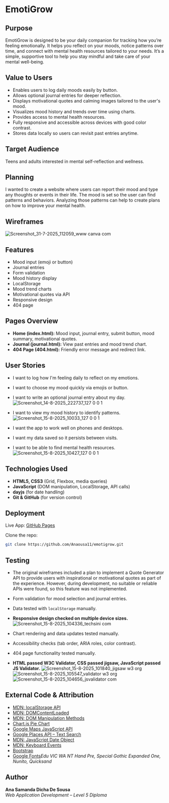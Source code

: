 # EmotiGrow


## Purpose

EmotiGrow is designed to be your daily companion for tracking how you’re feeling emotionally. It helps you reflect on your moods, notice patterns over time, and connect with mental health resources tailored to your needs. It’s a simple, supportive tool to help you stay mindful and take care of your mental well-being.

## Value to Users

- Enables users to log daily moods easily by button.
- Allows optional journal entries for deeper reflection.
- Displays motivational quotes and calming images tailored to the user's mood.
- Visualizes mood history and trends over time using charts.
- Provides access to mental health resources.
- Fully responsive and accessible across devices with good color contrast.
- Stores data locally so users can revisit past entries anytime.

## Target Audience

Teens and adults interested in mental self-reflection and wellness.

## Planning

I wanted to create a website where users can report their mood and type any thoughts or events in their life. The mood is set so the user can find patterns and behaviors. Analyzing those patterns can help to create plans on how to improve your mental health.

## Wireframes

![Screenshot_31-7-2025_112059_www canva com](https://github.com/user-attachments/assets/72039a9d-35b4-4bbd-bba0-5c85a72a89a8)


## Features

- Mood input (emoji or button)
- Journal entries
- Form validation
- Mood history display
- LocalStorage 
- Mood trend charts
- Motivational quotes via API
- Responsive design
- 404 page

## Pages Overview

- **Home (index.html):** Mood input, journal entry, submit button, mood summary, motivational quotes.
- **Journal (journal.html):** View past entries and mood trend chart.
- **404 Page (404.html):** Friendly error message and redirect link.

## User Stories

- I want to log how I'm feeling daily to reflect on my emotions.
- I want to choose my mood quickly via emojis or button.
- I want to write an optional journal entry about my day.
 ![Screenshot_14-8-2025_222737_127 0 0 1](https://github.com/user-attachments/assets/313e1dbd-948e-40df-bc18-ca1660a10a0e)

- I want to view my mood history to identify patterns.
 ![Screenshot_15-8-2025_10033_127 0 0 1](https://github.com/user-attachments/assets/7ca1623e-70fe-4420-984e-f3851ca1de60)

- I want the app to work well on phones and desktops.
- I want my data saved so it persists between visits.
- I want to be able to find mental health resources.
![Screenshot_15-8-2025_10427_127 0 0 1](https://github.com/user-attachments/assets/eb40b032-2781-4dfa-beae-48ac22d6fb6c)



## Technologies Used

- **HTML5, CSS3** (Grid, Flexbox, media queries)
- **JavaScript** (DOM manipulation, LocalStorage, API calls)
- **dayjs** (for date handling)
- **Git & GitHub** (for version control)

## Deployment

Live App: [GitHub Pages](https://github.com/Anaousa11/emotigrow)

Clone the repo:
```bash
git clone https://github.com/Anaousa11/emotigrow.git
```
## Testing

- The original wireframes included a plan to implement a Quote Generator API to provide users with inspirational or motivational quotes as part of the experience. However, during development, no suitable or reliable APIs were found, so this feature was not implemented.
- Form validation for mood selection and journal entries.
- Data tested with `localStorage` manually.
- **Responsive design checked on multiple device sizes.**
![Screenshot_15-8-2025_104336_techsini com](https://github.com/user-attachments/assets/7e70bd56-db67-42dd-b02c-102c8179a936)

- Chart rendering and data updates tested manually.
- Accessibility checks (tab order, ARIA roles, color contrast).
- 404 page functionality tested manually.
-  **HTML passed W3C Validator, CSS passed jigsaw, JavaScript passed JS Validator.**
![Screenshot_15-8-2025_101840_jigsaw w3 org](https://github.com/user-attachments/assets/e4471900-dd93-4637-af7b-70fac6d9a941)
![Screenshot_15-8-2025_105547_validator w3 org](https://github.com/user-attachments/assets/df638bfb-ff92-4122-9d9a-169d0dc3eff4)
![Screenshot_15-8-2025_104656_jsvalidator com](https://github.com/user-attachments/assets/0a43ab9d-d5bb-4e52-926b-418cb12e8a6e)

## External Code & Attribution


- [MDN: localStorage API](https://developer.mozilla.org/en-US/docs/Web/API/Window/localStorage)
- [MDN: DOMContentLoaded](https://developer.mozilla.org/en-US/docs/Web/API/Document/DOMContentLoaded_event)
- [MDN: DOM Manipulation Methods](https://developer.mozilla.org/en-US/docs/Web/API/Document/getElementById)
- [Chart.js Pie Chart](https://www.chartjs.org/docs/latest/charts/doughnut.html)
- [Google Maps JavaScript API](https://developers.google.com/maps/documentation/javascript/overview)
- [Google Places API – Text Search](https://developers.google.com/maps/documentation/places/web-service/search)
- [MDN: JavaScript Date Object](https://developer.mozilla.org/en-US/docs/Web/JavaScript/Reference/Global_Objects/Date)
- [MDN: Keyboard Events](https://developer.mozilla.org/en-US/docs/Web/API/Element/keypress_event)
- [Bootstrap](https://getbootstrap.com/docs/5.3/getting-started/introduction/)
- [Google Fonts](https://fonts.google.com/)*Edu VIC WA NT Hand Pre, Special Gothic Expanded One, Nunito, Quicksand*

## Author

**Ana Samanda Dicha De Sousa**  
*Web Application Development – Level 5 Diploma*
